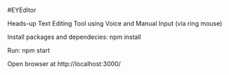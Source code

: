 #EYEditor

Heads-up Text Editing Tool using Voice and Manual Input (via ring mouse)

Install packages and dependecies: npm install

Run: npm start

Open browser at http://localhost:3000/

